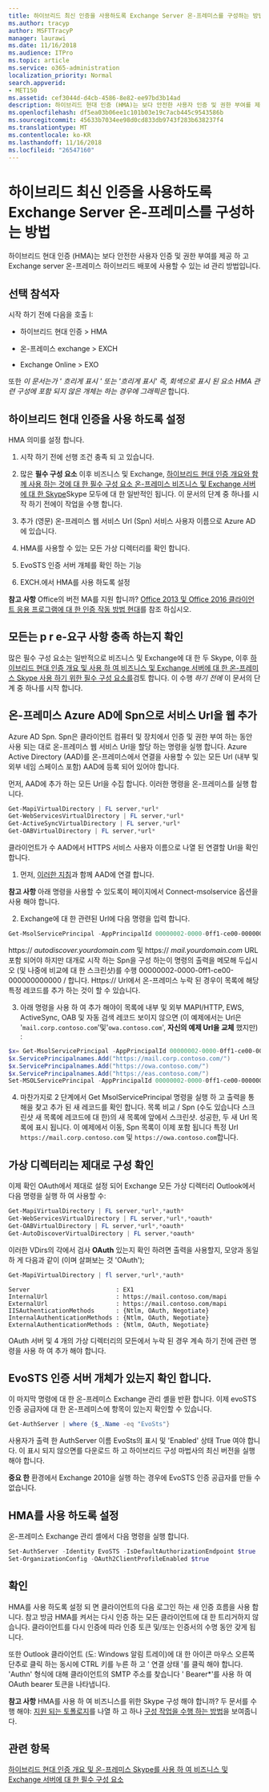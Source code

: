 ```yaml
---
title: 하이브리드 최신 인증을 사용하도록 Exchange Server 온-프레미스를 구성하는 방법
ms.author: tracyp
author: MSFTTracyP
manager: laurawi
ms.date: 11/16/2018
ms.audience: ITPro
ms.topic: article
ms.service: o365-administration
localization_priority: Normal
search.appverid:
- MET150
ms.assetid: cef3044d-d4cb-4586-8e82-ee97bd3b14ad
description: 하이브리드 현대 인증 (HMA)는 보다 안전한 사용자 인증 및 권한 부여를 제공 하 고 Exchange server 온-프레미스 하이브리드 배포에 사용할 수 있는 id 관리 방법입니다.
ms.openlocfilehash: df5ea03b06ee1c101b03e19c7acb445c9543586b
ms.sourcegitcommit: 45633b7034ee98d0cd833db9743f283b638237f4
ms.translationtype: MT
ms.contentlocale: ko-KR
ms.lasthandoff: 11/16/2018
ms.locfileid: "26547160"
---
```

# <a name="how-to-configure-exchange-server-on-premises-to-use-hybrid-modern-authentication"></a>하이브리드 최신 인증을 사용하도록 Exchange Server 온-프레미스를 구성하는 방법

하이브리드 현대 인증 (HMA)는 보다 안전한 사용자 인증 및 권한 부여를 제공 하 고 Exchange server 온-프레미스 하이브리드 배포에 사용할 수 있는 id 관리 방법입니다.
  
## <a name="fyi"></a>선택 참석자

시작 하기 전에 다음을 호출 I:
  
- 하이브리드 현대 인증 \> HMA
    
- 온-프레미스 exchange \> EXCH
    
- Exchange Online \> EXO
    
또한 *이 문서는가 ' 흐리게 표시 ' 또는 '흐리게 표시' 즉, 회색으로 표시 된 요소 HMA 관련 구성에 포함 되지 않은 개체는 하는 경우에 그래픽은* 합니다. 
  
## <a name="enabling-hybrid-modern-authentication"></a>하이브리드 현대 인증을 사용 하도록 설정

HMA 의미를 설정 합니다.
  
1. 시작 하기 전에 선행 조건 충족 되 고 있습니다.
    
1. 많은 **필수 구성 요소** 이후 비즈니스 및 Exchange, [하이브리드 현대 인증 개요와 함께 사용 하는 것에 대 한 필수 구성 요소 온-프레미스 비즈니스 및 Exchange 서버에 대 한 Skype](hybrid-modern-auth-overview.md)Skype 모두에 대 한 일반적인 됩니다. 이 문서의 단계 중 하나를 시작 하기 전에이 작업을 수행 합니다.
    
2. 추가 (영문) 온-프레미스 웹 서비스 Url (Spn) 서비스 사용자 이름으로 Azure AD에 있습니다.
    
3. HMA를 사용할 수 있는 모든 가상 디렉터리를 확인 합니다.
    
4. EvoSTS 인증 서버 개체를 확인 하는 기능
    
5. EXCH.에서 HMA를 사용 하도록 설정
    
 **참고 사항** Office의 버전 MA를 지원 합니까? [Office 2013 및 Office 2016 클라이언트 응용 프로그램에 대 한 인증 작동 방법 현대](modern-auth-for-office-2013-and-2016.md)를 참조 하십시오.
  
## <a name="make-sure-you-meet-all-the-pre-reqs"></a>모든는 p r e-요구 사항 충족 하는지 확인

많은 필수 구성 요소는 일반적으로 비즈니스 및 Exchange에 대 한 두 Skype, 이후 [하이브리드 현대 인증 개요 및 사용 하 여 비즈니스 및 Exchange 서버에 대 한 온-프레미스 Skype 사용 하기 위한 필수 구성 요소를](hybrid-modern-auth-overview.md)검토 합니다. 이 수행 *하기 전에* 이 문서의 단계 중 하나를 시작 합니다. 
  
## <a name="add-on-premises-web-service-urls-as-spns-in-azure-ad"></a>온-프레미스 Azure AD에 Spn으로 서비스 Url을 웹 추가

Azure AD Spn. Spn은 클라이언트 컴퓨터 및 장치에서 인증 및 권한 부여 하는 동안 사용 되는 대로 온-프레미스 웹 서비스 Url을 할당 하는 명령을 실행 합니다. Azure Active Directory (AAD)를 온-프레미스에서 연결을 사용할 수 있는 모든 Url (내부 및 외부 네임 스페이스 포함) AAD에 등록 되어 있어야 합니다.
  
먼저, AAD에 추가 하는 모든 Url을 수집 합니다. 이러한 명령을 온-프레미스를 실행 합니다.
  
```powershell
Get-MapiVirtualDirectory | FL server,*url*
Get-WebServicesVirtualDirectory | FL server,*url*
Get-ActiveSyncVirtualDirectory | FL server,*url*
Get-OABVirtualDirectory | FL server,*url*
```
    
클라이언트가 수 AAD에서 HTTPS 서비스 사용자 이름으로 나열 된 연결할 Url을 확인 합니다.
  
1. 먼저, [이러한 지침](https://docs.microsoft.com/office365/enterprise/powershell/connect-to-office-365-powershell)과 함께 AAD에 연결 합니다. 

 **참고 사항** 아래 명령을 사용할 수 있도록이 페이지에서 Connect-msolservice 옵션을 사용 해야 합니다. 
    
2. Exchange에 대 한 관련된 Url에 다음 명령을 입력 합니다.
    
```powershell
Get-MsolServicePrincipal -AppPrincipalId 00000002-0000-0ff1-ce00-000000000000 | select -ExpandProperty ServicePrincipalNames
```

https:// *autodiscover.yourdomain.com* 및 https:// *mail.yourdomain.com* URL 포함 되어야 하지만 대개로 시작 하는 Spn을 구성 하는이 명령의 출력을 메모해 두십시오 (및 나중에 비교에 대 한 스크린샷)를 수행 00000002-0000-0ff1-ce00-000000000000 / 합니다. Https:// Url에서 온-프레미스 누락 된 경우이 목록에 해당 특정 레코드를 추가 하는 것이 할 수 있습니다. 
  
3. 아래 명령을 사용 하 여 추가 해야이 목록에 내부 및 외부 MAPI/HTTP, EWS, ActiveSync, OAB 및 자동 검색 레코드 보이지 않으면 (이 예제에서는 Url은 '`mail.corp.contoso.com`'및'`owa.contoso.com`', **자신의 예제 Url을 교체** 했지만) : <br/>
```powershell
$x= Get-MsolServicePrincipal -AppPrincipalId 00000002-0000-0ff1-ce00-000000000000   
$x.ServicePrincipalnames.Add("https://mail.corp.contoso.com/")
$x.ServicePrincipalnames.Add("https://owa.contoso.com/")
$x.ServicePrincipalnames.Add("https://eas.contoso.com/")
Set-MSOLServicePrincipal -AppPrincipalId 00000002-0000-0ff1-ce00-000000000000 -ServicePrincipalNames $x.ServicePrincipalNames
```
 
4. 마찬가지로 2 단계에서 Get MsolServicePrincipal 명령을 실행 하 고 출력을 통해을 찾고 추가 된 새 레코드를 확인 합니다. 목록 비교 / Spn (수도 있습니다 스크린샷 새 목록에 레코드에 대 한)의 새 목록에 앞에서 스크린샷. 성공한, 두 새 Url 목록에 표시 됩니다. 이 예제에서 이동, Spn 목록이 이제 포함 됩니다 특정 Url `https://mail.corp.contoso.com` 및 `https://owa.contoso.com`합니다. 
  
## <a name="verify-virtual-directories-are-properly-configured"></a>가상 디렉터리는 제대로 구성 확인

이제 확인 OAuth에서 제대로 설정 되어 Exchange 모든 가상 디렉터리 Outlook에서 다음 명령을 실행 하 여 사용할 수:

```powershell
Get-MapiVirtualDirectory | FL server,*url*,*auth* 
Get-WebServicesVirtualDirectory | FL server,*url*,*oauth*
Get-OABVirtualDirectory | FL server,*url*,*oauth*
Get-AutoDiscoverVirtualDirectory | FL server,*oauth*
```

이러한 VDirs의 각에서 검사 **OAuth** 있는지 확인 하려면 출력을 사용할지, 모양과 동일 하 게 다음과 같이 (이며 살펴보는 것 'OAuth'); 

```powershell
Get-MapiVirtualDirectory | fl server,*url*,*auth*
```

```
Server                        : EX1
InternalUrl                   : https://mail.contoso.com/mapi
ExternalUrl                   : https://mail.contoso.com/mapi
IISAuthenticationMethods      : {Ntlm, OAuth, Negotiate}
InternalAuthenticationMethods : {Ntlm, OAuth, Negotiate}
ExternalAuthenticationMethods : {Ntlm, OAuth, Negotiate}
```
  
OAuth 서버 및 4 개의 가상 디렉터리의 모든에서 누락 된 경우 계속 하기 전에 관련 명령을 사용 하 여 추가 해야 합니다.
  
## <a name="confirm-the-evosts-auth-server-object-is-present"></a>EvoSTS 인증 서버 개체가 있는지 확인 합니다.

이 마지막 명령에 대 한 온-프레미스 Exchange 관리 셸을 반환 합니다. 이제 evoSTS 인증 공급자에 대 한 온-프레미스에 항목이 있는지 확인할 수 있습니다.
  
```powershell
Get-AuthServer | where {$_.Name -eq "EvoSts"}
```

사용자가 출력 한 AuthServer 이름 EvoSts의 표시 및 'Enabled' 상태 True 여야 합니다. 이 표시 되지 않으면를 다운로드 하 고 하이브리드 구성 마법사의 최신 버전을 실행 해야 합니다.
  
 **중요 한** 환경에서 Exchange 2010을 실행 하는 경우에 EvoSTS 인증 공급자를 만들 수 없습니다. 
  
## <a name="enable-hma"></a>HMA를 사용 하도록 설정

온-프레미스 Exchange 관리 셸에서 다음 명령을 실행 합니다.

```powershell
Set-AuthServer -Identity EvoSTS -IsDefaultAuthorizationEndpoint $true  
Set-OrganizationConfig -OAuth2ClientProfileEnabled $true
```
    
## <a name="verify"></a>확인

HMA를 사용 하도록 설정 되 면 클라이언트의 다음 로그인 하는 새 인증 흐름을 사용 합니다. 참고 방금 HMA를 켜서는 다시 인증 하는 모든 클라이언트에 대 한 트리거하지 않습니다. 클라이언트를 다시 인증에 따라 인증 토큰 및/또는 인증서의 수명 동안 갖게 됩니다.
  
또한 Outlook 클라이언트 (도: Windows 알림 트레이)에 대 한 아이콘 마우스 오른쪽 단추로 클릭 하는 동시에 CTRL 키를 누른 하 고 ' 연결 상태 '를 클릭 해야 합니다. 'Authn' 형식에 대해 클라이언트의 SMTP 주소를 찾습니다 ' Bearer\*'를 사용 하 여 OAuth bearer 토큰을 나타냅니다.
  
 **참고 사항** HMA를 사용 하 여 비즈니스를 위한 Skype 구성 해야 합니까? 두 문서를 수행 해야: [지원 되는 토폴로지](https://docs.microsoft.com/skypeforbusiness/plan-your-deployment/modern-authentication/topologies-supported)를 나열 하 고 하나 [구성 작업을 수행 하는 방법](configure-skype-for-business-for-hybrid-modern-authentication.md)을 보여줍니다.
  

## <a name="related-topics"></a>관련 항목

[하이브리드 현대 인증 개요 및 온-프레미스 Skype를 사용 하 여 비즈니스 및 Exchange 서버에 대 한 필수 구성 요소](hybrid-modern-auth-overview.md) 
  

